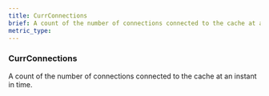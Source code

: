 ```yaml
---
title: CurrConnections
brief: A count of the number of connections connected to the cache at an instant in time.
metric_type:
---
```

### CurrConnections

A count of the number of connections connected to the cache at an instant in time.
